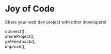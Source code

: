 # Joy of Code

Share your web dev project with other developers!

connect();  
shareProject();  
getFeedback();  
improve();


